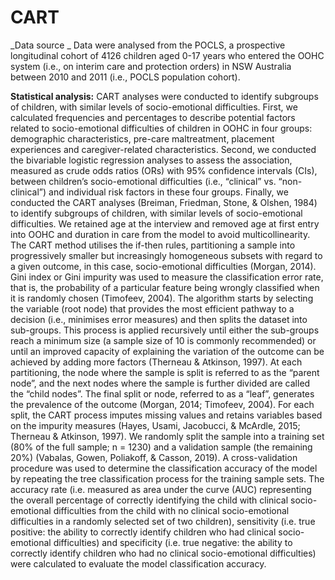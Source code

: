 # CART
 _Data source _
 Data were analysed from the POCLS, a prospective longitudinal cohort of 4126 children aged 0-17 years who entered the OOHC system (i.e., on interim care and protection orders) in NSW Australia between 2010 and 2011 (i.e., POCLS population cohort). 

**Statistical analysis:**
CART analyses were conducted to identify subgroups of children, with similar levels of socio-emotional difficulties.
First, we calculated frequencies and percentages to describe potential factors related to socio-emotional difficulties of children in OOHC in four groups: demographic characteristics, pre-care maltreatment, placement experiences and caregiver-related characteristics. Second, we conducted the bivariable logistic regression analyses to assess the association, measured as crude odds ratios (ORs) with 95% confidence intervals (CIs), between children’s socio-emotional difficulties (i.e., “clinical” vs. “non-clinical”) and individual risk factors in these four groups. Finally, we conducted the CART analyses (Breiman, Friedman, Stone, & Olshen, 1984) to identify subgroups of children, with similar levels of socio-emotional difficulties. We retained age at the interview and removed age at first entry into OOHC and duration in care from the model to avoid multicollinearity. 
The CART method utilises the if-then rules, partitioning a sample into progressively smaller but increasingly homogeneous subsets with regard to a given outcome, in this case, socio-emotional difficulties (Morgan, 2014). Gini index or Gini impurity was used to measure the classification error rate, that is, the probability of a particular feature being wrongly classified when it is randomly chosen (Timofeev, 2004). The algorithm starts by selecting the variable (root node) that provides the most efficient pathway to a decision (i.e., minimises error measures) and then splits the dataset into sub-groups. This process is applied recursively until either the sub-groups reach a minimum size (a sample size of 10 is commonly recommended) or until an improved capacity of explaining the variation of the outcome can be achieved by adding more factors (Therneau & Atkinson, 1997). At each partitioning, the node where the sample is split is referred to as the “parent node”, and the next nodes where the sample is further divided are called the “child nodes”. The final split or node, referred to as a “leaf”, generates the prevalence of the outcome (Morgan, 2014; Timofeev, 2004). For each split, the CART process imputes missing values and retains variables based on the impurity measures (Hayes, Usami, Jacobucci, & McArdle, 2015; Therneau & Atkinson, 1997). 
We randomly split the sample into a training set (80% of the full sample; n = 1230) and a validation sample (the remaining 20%) (Vabalas, Gowen, Poliakoff, & Casson, 2019). A cross-validation procedure was used to determine the classification accuracy of the model by repeating the tree classification process for the training sample sets. The accuracy rate (i.e. measured as area under the curve (AUC) representing the overall percentage of correctly identifying the child with clinical socio-emotional difficulties from the child with no clinical socio-emotional difficulties in a randomly selected set of two children), sensitivity (i.e. true positive: the ability to correctly identify children who had clinical socio-emotional difficulties) and specificity (i.e. true negative: the ability to correctly identify children who had no clinical socio-emotional difficulties) were calculated to evaluate the model classification accuracy. 
